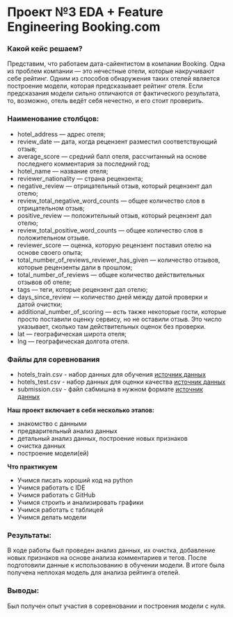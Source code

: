 # Проект №3 EDA + Feature Engineering Booking.com
### Какой кейс решаем?
Представим, что работаем дата-сайентистом в компании Booking. Одна из проблем компании — это нечестные отели, которые накручивают себе рейтинг. Одним из способов обнаружения таких отелей является построение модели, которая предсказывает рейтинг отеля. Если предсказания модели сильно отличаются от фактического результата, то, возможно, отель ведёт себя нечестно, и его стоит проверить.

### Наименование столбцов:

* hotel_address — адрес отеля;
* review_date — дата, когда рецензент разместил соответствующий отзыв;
* average_score — средний балл отеля, рассчитанный на основе последнего комментария за последний год;
* hotel_name — название отеля;
* reviewer_nationality — страна рецензента;
* negative_review — отрицательный отзыв, который рецензент дал отелю;
* review_total_negative_word_counts — общее количество слов в отрицательном отзыв;
* positive_review — положительный отзыв, который рецензент дал отелю;
* review_total_positive_word_counts — общее количество слов в положительном отзыве.
* reviewer_score — оценка, которую рецензент поставил отелю на основе своего опыта;
* total_number_of_reviews_reviewer_has_given — количество отзывов, которые рецензенты дали в прошлом;
* total_number_of_reviews — общее количество действительных отзывов об отеле;
* tags — теги, которые рецензент дал отелю;
* days_since_review — количество дней между датой проверки и датой очистки;
* additional_number_of_scoring — есть также некоторые гости, которые просто поставили оценку сервису, но не оставили отзыв. Это число указывает, сколько там действительных оценок без проверки.
* lat — географическая широта отеля;
* lng — географическая долгота отеля.

### Файлы для соревнования

* hotels_train.csv - набор данных для обучения [источник данных](https://github.com/slagovskiy/DST/raw/main/Project-3/data/hotels_train.csv.zip)
* hotels_test.csv - набор данных для оценки качества [источник данных](https://github.com/slagovskiy/DST/raw/main/Project-3/data/hotels_train.csv.zip)
* submission.csv - файл сабмишна в нужном формате [источник данных](https://github.com/slagovskiy/DST/raw/main/Project-3/data/hotels_train.csv.zip)


**Наш проект включает в себя несколько этапов:**
* знакомство с данными
* предварительный анализ данных
* детальный анализ данных, построение новых признаков
* очистка данных
* построение модели(ей)

**Что практикуем**     
* Учимся писать хороший код на python
* Учимся работать с IDE
* Учимся работать с GitHub
* Учимся строить и анализировать графики
* Учимся работать с таблицей
* Учимся делать модели

### Результаты:  
В ходе работы был проведен анализ данных, их очистка, добавление новых признаков на основе анализа комментариев и тегов. После подготовили данные к использованию в обучении модели. В итоге была получена неплохая модель для анализа рейтинга отелей.
 

### Выводы:  
Был получен опыт участия в соревновании и построения модели с нуля.  
